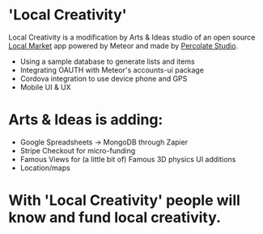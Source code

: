 'Local Creativity'
============

Local Creativity is a modification by Arts &amp; Ideas studio of an open source [Local Market](https://github.com/meteor/meteor/tree/master/examples/localmarket) app powered by Meteor and made by [Percolate Studio](http://percolatestudio.com).

  - Using a sample database to generate lists and items
  - Integrating OAUTH with Meteor's accounts-ui package
  - Cordova integration to use device phone and GPS
  - Mobile UI & UX

Arts &amp; Ideas is adding:
============

  - Google Spreadsheets -> MongoDB through Zapier
  - Stripe Checkout for micro-funding
  - Famous Views for (a little bit of) Famous 3D physics UI additions
  - Location/maps

With 'Local Creativity' people will know and fund local creativity.
===========


  

